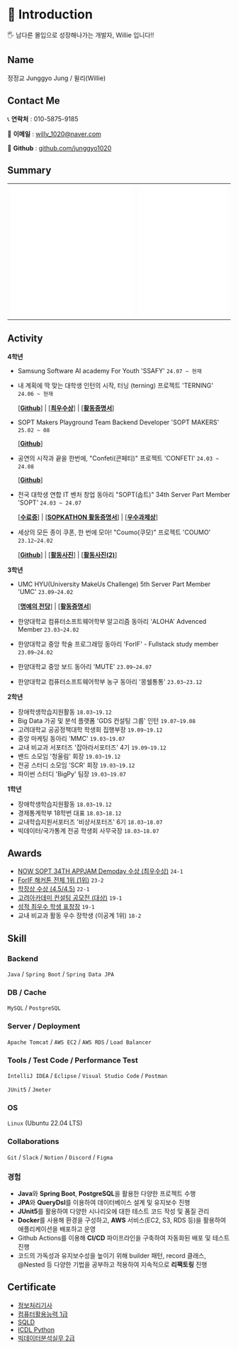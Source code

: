 # 🔎 Introduction
🖐️ 남다른 몰입으로 성장해나가는 개발자, Willie 입니다!!
     
## Name
정정교 Junggyo Jung  / 윌리(Willie)

## Contact Me

📞 **연락처** : 010-5875-9185

📧 **이메일** : wilIy_1020@naver.com

<!-- 📑 **블로그** : [willie의 작은 공간](https://willie1020.tistory.com/) -->

🔗 **Github** : [github.com/junggyo1020](https://github.com/junggyo1020)

## Summary
<table>
  <tbody>
    <tr>
    <td align="center">
      <img src="github-metrics-left.svg" alt="" />
    </td>
    <td align="center">
      <img src="github-metrics-right.svg" alt=""/>
    </td>
    </tr>
  </tbody>
</table>

<!-- [![Solved.ac Profile](http://mazassumnida.wtf/api/v2/generate_badge?boj=jungyo1020)](https://solved.ac/jungyo1020/) -->

## Activity

**4학년**
- Samsung Software AI academy For Youth 'SSAFY' `24.07 ~ 현재`

- 내 계획에 딱 맞는 대학생 인턴의 시작, 터닝 (terning) 프로젝트 'TERNING' `24.06 ~ 현재`
    
    [[**Github**](https://github.com/teamterning/Terning-Server)] | [[**최우수상**](https://github.com/junggyo1020/junggyo1020/blob/main/image/SOPT_APPJAM_%E1%84%8E%E1%85%AC%E1%84%8B%E1%85%AE%E1%84%89%E1%85%AE%E1%84%89%E1%85%A1%E1%86%BC.JPG)] | [[**활동증명서**](https://github.com/junggyo1020/junggyo1020/blob/main/image/APPJAM%E1%84%92%E1%85%AA%E1%86%AF%E1%84%83%E1%85%A9%E1%86%BC%E1%84%8B%E1%85%B5%E1%86%AB%E1%84%8C%E1%85%B3%E1%86%BC%E1%84%89%E1%85%A5.JPG)]
  
- SOPT Makers Playground Team Backend Developer 'SOPT MAKERS' `25.02 ~ 08`

     [[**Github**](https://github.com/sopt-makers/sopt-playground-backend)]

- 공연의 시작과 끝을 한번에, "Confeti(콘페티)" 프로젝트 'CONFETI' `24.03 ~ 24.08`
  
  [[**Github**](https://github.com/team-confeti/confeti-server)]
    
- 전국 대학생 연합 IT 벤처 창업 동아리 "SOPT(솝트)" 34th Server Part Member 'SOPT' `24.03 ~ 24.07`
    
    [[**수료증**](https://github.com/junggyo1020/junggyo1020/blob/main/image/SOPT%E1%84%89%E1%85%AE%E1%84%85%E1%85%AD%E1%84%8C%E1%85%B3%E1%86%BC.JPG)] | [[**SOPKATHON 활동증명서**](https://github.com/junggyo1020/junggyo1020/blob/main/image/SOPKATHON%E1%84%92%E1%85%AA%E1%86%AF%E1%84%83%E1%85%A9%E1%86%BC%E1%84%8B%E1%85%B5%E1%86%AB%E1%84%8C%E1%85%B3%E1%86%BC%E1%84%89%E1%85%A5.JPG)] | [[**우수과제상**](https://github.com/junggyo1020/junggyo1020/blob/main/image/SOPT%E1%84%8B%E1%85%AE%E1%84%89%E1%85%AE%E1%84%80%E1%85%AA%E1%84%8C%E1%85%A6%E1%84%89%E1%85%A1%E1%86%BC.png)]
    
- 세상의 모든 종이 쿠폰, 한 번에 모아! "Coumo(쿠모)" 프로젝트 'COUMO' `23.12~24.02`
    
    [[**Github**](https://github.com/UMC-5th-Coumo/server)] | [[**활동사진**](https://github.com/junggyo1020/junggyo1020/blob/main/image/coumo2.JPG)] | [[**활동사진(2)**](https://github.com/junggyo1020/junggyo1020/blob/main/image/coumo1.JPG)]
    

**3학년**

- UMC HYU(University MakeUs Challenge) 5th Server Part Member 'UMC' `23.09~24.02`
    
    [[**명예의 전당**](https://github.com/junggyo1020/junggyo1020/blob/main/image/UMC%E1%84%86%E1%85%A7%E1%86%BC%E1%84%8B%E1%85%A8%E1%84%8B%E1%85%B4%E1%84%8C%E1%85%A5%E1%86%AB%E1%84%83%E1%85%A1%E1%86%BC.png)] | [[**활동증명서**](https://github.com/junggyo1020/junggyo1020/blob/main/image/UMC%E1%84%92%E1%85%AA%E1%86%AF%E1%84%83%E1%85%A9%E1%86%BC%E1%84%8B%E1%85%B5%E1%86%AB%E1%84%8C%E1%85%B3%E1%86%BC%E1%84%89%E1%85%A5.png)]
    
- 한양대학교 컴퓨터소프트웨어학부 알고리즘 동아리 'ALOHA' Advenced Member `23.03~24.02`
- 한양대학교 중앙 학술 프로그래밍 동아리 'ForIF' - Fullstack study member `23.09~24.02`
- 한양대학교 중앙 보드 동아리 'MUTE' `23.09~24.07`
- 한양대학교 컴퓨터소프트웨어학부 농구 동아리 '몽쉘통통' `23.03~23.12`
    
**2학년**
    
- 장애학생학습지원활동 `18.03~19.12`
- Big Data 가공 및 분석 플랫폼 'GDS 컨설팅 그룹' 인턴 `19.07~19.08`
- 고려대학교 공공정책대학 학생회 집행부장  `19.09~19.12`
- 중앙 마케팅 동아리 'MMC' `19.03~19.07`
- 교내 비교과 서포터즈 '잡아라서포터즈' 4기 `19.09~19.12`
- 밴드 소모임 '청울림' 회장 `19.03~19.12`
- 전공 스터디 소모임 'SCR' 회장 `19.03~19.12`
- 파이썬 스터디 'BigPy' 팀장 `19.03~19.07`
    
**1학년**
    
- 장애학생학습지원활동 `18.03~19.12`
- 경제통계학부 18학번 대표  `18.03~18.12`
- 교내학습지원서포터즈 '비상서포터즈' 6기 `18.03~18.07`
- 빅데이터/국가통계 전공 학생회 사무국장 `18.03~18.07`
    
## Awards
- [NOW SOPT 34TH APPJAM Demoday 수상 (최우수상)](./image/SOPT_APPJAM_최우수상.JPG) `24-1`
- [ForIF 해커톤 전체 1위 (1위)](./image/forif.pdf) `23-2`
- [학장상 수상 (4.5/4.5)](./image/학장상.jpg) `22-1`
- [고려아카데미 컨설팅 공모전 (대상)](./image/mmc.jpg) `19-1`
- [성적 최우수 학생 표창장](./image/학업우수상.jpg) `19-1`
- 교내 비교과 활동 우수 장학생 (이공계 1위) `18-2`
    
## Skill
    
### Backend

`Java` / `Spring Boot` / `Spring Data JPA`

### DB / Cache

`MySQL` / `PostgreSQL`

### Server / Deployment

`Apache Tomcat` / `AWS EC2` / `AWS RDS` / `Load Balancer`

### Tools / Test Code / Performance Test

`IntelliJ IDEA` / `Eclipse` / `Visual Studio Code` / `Postman`

`JUnit5` / `Jmeter`

### OS

`Linux` (Ubuntu 22.04 LTS)

### Collaborations

`Git` / `Slack` / `Notion` / `Discord` / `Figma`

### 경험

- **Java**와 **Spring Boot**, **PostgreSQL**을 활용한 다양한 프로젝트 수행
- **JPA**와 **QueryDsl**를 이용하여 데이터베이스 설계 및 유지보수 진행
- **JUnit5**를 활용하여 다양한 시나리오에 대한 테스트 코드 작성 및 품질 관리
- **Docker**를 사용해 환경을 구성하고, **AWS** 서비스(EC2, S3, RDS 등)을 활용하여 애플리케이션을 배포하고 운영
- Github Actions를 이용해 **CI/CD** 파이프라인을 구축하여 자동화된 배포 및 테스트 진행
- 코드의 가독성과 유지보수성을 높이기 위해 builder 패턴, record 클래스, @Nested 등 다양한 기법을 공부하고 적용하여 지속적으로 **리팩토링** 진행
    
## Certificate 
- [정보처리기사](https://github.com/junggyo1020/junggyo1020/blob/main/image/%E1%84%8C%E1%85%A5%E1%86%BC%E1%84%87%E1%85%A9%E1%84%8E%E1%85%A5%E1%84%85%E1%85%B5%E1%84%80%E1%85%B5%E1%84%89%E1%85%A1_%E1%84%8C%E1%85%A5%E1%86%BC%E1%84%8C%E1%85%A5%E1%86%BC%E1%84%80%E1%85%AD.pdf)
- [컴퓨터활용능력 1급](https://github.com/junggyo1020/junggyo1020/blob/main/image/%E1%84%8F%E1%85%A5%E1%86%B7%E1%84%92%E1%85%AA%E1%86%AF1%E1%84%80%E1%85%B3%E1%86%B8.jpg)
- [SQLD](https://github.com/junggyo1020/junggyo1020/blob/main/image/SQLD%E1%84%8C%E1%85%A1%E1%84%80%E1%85%A7%E1%86%A8%E1%84%8C%E1%85%B3%E1%86%BC.pdf)
- [ICDL Python](https://github.com/junggyo1020/junggyo1020/blob/main/image/icdl_python.jpg)
- [빅데이터분석실무 2급](https://github.com/junggyo1020/junggyo1020/blob/main/image/%E1%84%87%E1%85%B5%E1%86%A8%E1%84%83%E1%85%A6%E1%84%8B%E1%85%B5%E1%84%90%E1%85%A5%20%E1%84%87%E1%85%AE%E1%86%AB%E1%84%89%E1%85%A5%E1%86%A8%E1%84%89%E1%85%B5%E1%86%AF%E1%84%86%E1%85%AE%202%E1%84%80%E1%85%B3%E1%86%B8%20-%20%E1%84%92%E1%85%A1%E1%86%AB%E1%84%80%E1%85%AE%E1%86%A8%E1%84%8C%E1%85%A5%E1%86%BC%E1%84%87%E1%85%A9%E1%84%8B%E1%85%B5%E1%86%AB%E1%84%8C%E1%85%A2%E1%84%80%E1%85%A2%E1%84%87%E1%85%A1%E1%86%AF%E1%84%8B%E1%85%AF%E1%86%AB.pdf)
